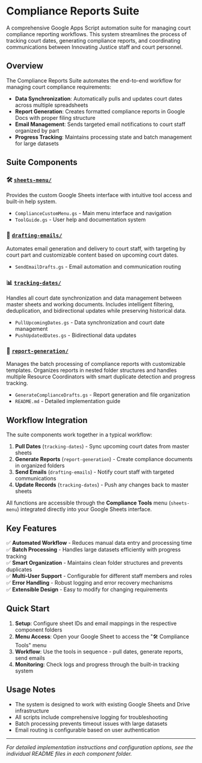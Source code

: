 # Compliance Reports Suite

A comprehensive Google Apps Script automation suite for managing court compliance reporting workflows. This system streamlines the process of tracking court dates, generating compliance reports, and coordinating communications between Innovating Justice staff and court personnel.

## Overview

The Compliance Reports Suite automates the end-to-end workflow for managing court compliance requirements:

- **Data Synchronization**: Automatically pulls and updates court dates across multiple spreadsheets
- **Report Generation**: Creates formatted compliance reports in Google Docs with proper filing structure
- **Email Management**: Sends targeted email notifications to court staff organized by part
- **Progress Tracking**: Maintains processing state and batch management for large datasets

## Suite Components

### 🛠️ [`sheets-menu/`](./sheets-menu/)
Provides the custom Google Sheets interface with intuitive tool access and built-in help system.
- `ComplianceCustomMenu.gs` - Main menu interface and navigation
- `ToolGuide.gs` - User help and documentation system

### 📧 [`drafting-emails/`](./drafting-emails/)
Automates email generation and delivery to court staff, with targeting by court part and customizable content based on upcoming court dates.
- `SendEmailDrafts.gs` - Email automation and communication routing

### 📊 [`tracking-dates/`](./tracking-dates/)
Handles all court date synchronization and data management between master sheets and working documents. Includes intelligent filtering, deduplication, and bidirectional updates while preserving historical data.
- `PullUpcomingDates.gs` - Data synchronization and court date management
- `PushUpdatedDates.gs` - Bidirectional data updates

### 📝 [`report-generation/`](./report-generation/)
Manages the batch processing of compliance reports with customizable templates. Organizes reports in nested folder structures and handles multiple Resource Coordinators with smart duplicate detection and progress tracking.
- `GenerateComplianceDrafts.gs` - Report generation and file organization
- `README.md` - Detailed implementation guide

## Workflow Integration

The suite components work together in a typical workflow:

1. **Pull Dates** (`tracking-dates`) - Sync upcoming court dates from master sheets
2. **Generate Reports** (`report-generation`) - Create compliance documents in organized folders
3. **Send Emails** (`drafting-emails`) - Notify court staff with targeted communications
4. **Update Records** (`tracking-dates`) - Push any changes back to master sheets

All functions are accessible through the **Compliance Tools** menu (`sheets-menu`) integrated directly into your Google Sheets interface.

## Key Features

✅ **Automated Workflow** - Reduces manual data entry and processing time  
✅ **Batch Processing** - Handles large datasets efficiently with progress tracking  
✅ **Smart Organization** - Maintains clean folder structures and prevents duplicates  
✅ **Multi-User Support** - Configurable for different staff members and roles  
✅ **Error Handling** - Robust logging and error recovery mechanisms  
✅ **Extensible Design** - Easy to modify for changing requirements  

## Quick Start

1. **Setup**: Configure sheet IDs and email mappings in the respective component folders
2. **Menu Access**: Open your Google Sheet to access the "🛠️ Compliance Tools" menu
3. **Workflow**: Use the tools in sequence - pull dates, generate reports, send emails
4. **Monitoring**: Check logs and progress through the built-in tracking system

## Usage Notes

- The system is designed to work with existing Google Sheets and Drive infrastructure
- All scripts include comprehensive logging for troubleshooting
- Batch processing prevents timeout issues with large datasets
- Email routing is configurable based on user authentication

---

*For detailed implementation instructions and configuration options, see the individual README files in each component folder.*
